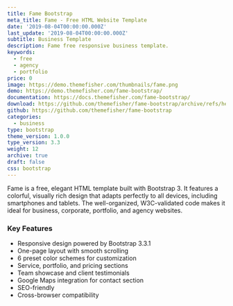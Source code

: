 ```yaml
---
title: Fame Bootstrap
meta_title: Fame - Free HTML Website Template
date: '2019-08-04T00:00:00.000Z'
last_update: '2019-08-04T00:00:00.000Z'
subtitle: Business Template
description: Fame free responsive business template.
keywords:
  - free
  - agency
  - portfolio
price: 0
image: https://demo.themefisher.com/thumbnails/fame.png
demo: https://demo.themefisher.com/fame-bootstrap/
documentation: https://docs.themefisher.com/fame-bootstrap/
download: https://github.com/themefisher/fame-bootstrap/archive/refs/heads/main.zip
github: https://github.com/themefisher/fame-bootstrap
categories:
  - business
type: bootstrap
theme_version: 1.0.0
type_version: 3.3
weight: 12
archive: true
draft: false
css: bootstrap
---
```

Fame is a free, elegant HTML template built with Bootstrap 3. It features a colorful, visually rich design that adapts perfectly to all devices, including smartphones and tablets. The well-organized, W3C-validated code makes it ideal for business, corporate, portfolio, and agency websites.

### Key Features

* Responsive design powered by Bootstrap 3.3.1
* One-page layout with smooth scrolling
* 6 preset color schemes for customization
* Service, portfolio, and pricing sections
* Team showcase and client testimonials
* Google Maps integration for contact section
* SEO-friendly
* Cross-browser compatibility
